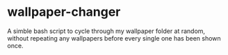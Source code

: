# wallpaper-changer

A simble bash script to cycle through my wallpaper folder at random, without repeating any wallpapers before every single one has been shown once.
